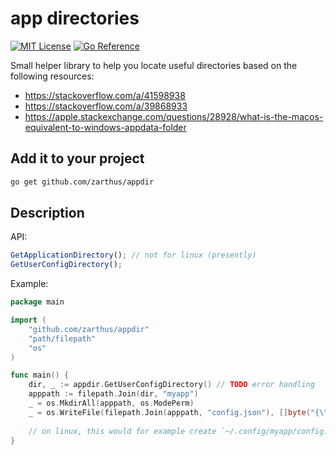 # app directories

[![MIT License](https://img.shields.io/badge/License-MIT-blue.svg)](LICENSE)
[![Go Reference](https://pkg.go.dev/badge/github.com/Zarthus/iogo.svg)](https://pkg.go.dev/github.com/Zarthus/appdir)

Small helper library to help you locate useful directories based on the following resources:

- https://stackoverflow.com/a/41598938
- https://stackoverflow.com/a/39868933
- https://apple.stackexchange.com/questions/28928/what-is-the-macos-equivalent-to-windows-appdata-folder

## Add it to your project

```bash
go get github.com/zarthus/appdir
```

## Description

API:

```js
GetApplicationDirectory(); // not for linux (presently)
GetUserConfigDirectory();
```

Example:

```go
package main

import (
	"github.com/zarthus/appdir"
	"path/filepath"
	"os"
)

func main() {
	dir, _ := appdir.GetUserConfigDirectory() // TODO error handling
	apppath := filepath.Join(dir, "myapp")
	_ = os.MkdirAll(apppath, os.ModePerm)
	_ = os.WriteFile(filepath.Join(apppath, "config.json"), []byte("{\"foo\": true}"), 0644)
	
	// on linux, this would for example create `~/.config/myapp/config.json` with `{"foo": true}`
}
```
